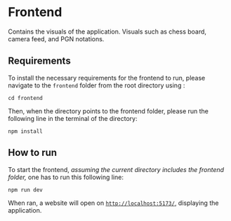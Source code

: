 # Frontend

Contains the visuals of the application. Visuals such as chess board, camera feed, and PGN notations.

## Requirements

To install the necessary requirements for the frontend to run, please navigate to the ``frontend`` folder from the root directory using :

    cd frontend

Then, when the directory points to the frontend folder, please run the following line in the terminal of the directory:

    npm install

## How to run

To start the frontend, *assuming the current directory includes the frontend folder,* one has to run this following line:

    npm run dev

When ran, a website will open on [``http://localhost:5173/``](http://localhost:5173/), displaying the application.